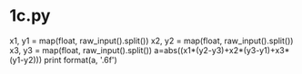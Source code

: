 # 1c.py
x1, y1 = map(float, raw_input().split())
x2, y2 = map(float, raw_input().split())
x3, y3 = map(float, raw_input().split())
a=abs((x1*(y2-y3)+x2*(y3-y1)+x3*(y1-y2)))
print format(a, '.6f')
